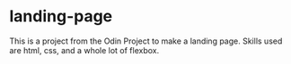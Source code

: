 # landing-page

This is a project from the Odin Project to make a landing page. Skills used are html, css, and a whole lot of flexbox.
